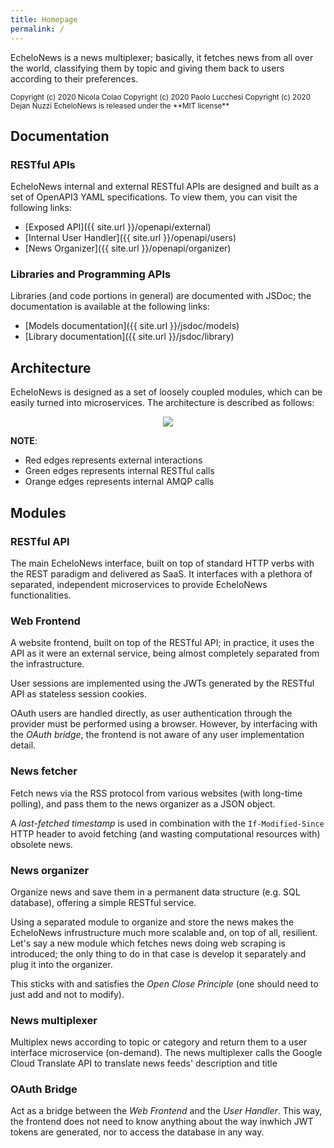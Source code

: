 ```yaml
---
title: Homepage
permalink: /
---
```


EcheloNews is a news multiplexer; basically, it fetches news from all over the
world, classifying them by topic and giving them back to users according to
their preferences.

<small>
Copyright (c) 2020 Nicola Colao  
Copyright (c) 2020 Paolo Lucchesi  
Copyright (c) 2020 Dejan Nuzzi  
EcheloNews is released under the **MIT license**
</small>

## Documentation

### RESTful APIs

EcheloNews internal and external RESTful APIs are designed and built as a set
of OpenAPI3 YAML specifications. To view them, you can visit the following
links:

* [Exposed API]({{ site.url }}/openapi/external)
* [Internal User Handler]({{ site.url }}/openapi/users)
* [News Organizer]({{ site.url }}/openapi/organizer)

### Libraries and Programming APIs

Libraries (and code portions in general) are documented with JSDoc; the
documentation is available at the following links:

* [Models documentation]({{ site.url }}/jsdoc/models)
* [Library documentation]({{ site.url }}/jsdoc/library)

## Architecture

EcheloNews is designed as a set of loosely coupled modules, which can be easily
turned into microservices. The architecture is described as follows:

<p align="center">
  <img src="{{ site.url }}/architecture/architecture.png" />
</p>

**NOTE**:

* Red edges represents external interactions
* Green edges represents internal RESTful calls
* Orange edges represents internal AMQP calls

## Modules

### RESTful API
The main EcheloNews interface, built on top of standard HTTP verbs with the
REST paradigm and delivered as SaaS. It interfaces with a plethora of separated,
independent microservices to provide EcheloNews functionalities.

### Web Frontend
A website frontend, built on top of the RESTful API; in practice, it uses the
API as it were an external service, being almost completely separated from the
infrastructure.

User sessions are implemented using the JWTs generated by the RESTful API as
stateless session cookies.

OAuth users are handled directly, as user authentication through the provider
must be performed using a browser. However, by interfacing with the _OAuth
bridge_, the frontend is not aware of any user implementation detail.

### News fetcher
Fetch news via the RSS protocol from various websites (with long-time
polling), and pass them to the news organizer as a JSON object.

A _last-fetched timestamp_ is used in combination with the `If-Modified-Since`
HTTP header to avoid fetching (and wasting computational resources with)
obsolete news.

### News organizer
Organize news and save them in a permanent data structure (e.g. SQL database),
offering a simple RESTful service.

Using a separated module to organize and store the news makes the EcheloNews
infrustructure much more scalable and, on top of all, resilient. Let's say a
new module which fetches news doing web scraping is introduced; the only thing
to do in that case is develop it separately and plug it into the organizer.

This sticks with and satisfies the _Open Close Principle_ (one should need to
just add and not to modify).

### News multiplexer
Multiplex news according to topic or category and return them to a user
interface microservice (on-demand).
The news multiplexer calls the Google Cloud Translate API to translate news
feeds' description and title

### OAuth Bridge
Act as a bridge between the _Web Frontend_ and the _User Handler_. This way,
the frontend does not need to know anything about the way inwhich JWT tokens
are generated, nor to access the database in any way.
